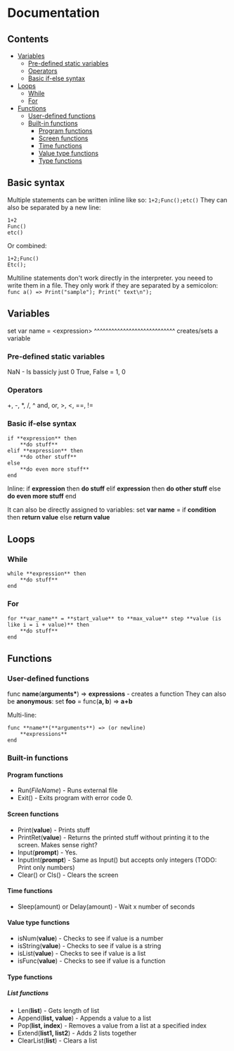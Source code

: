 # Documentation
## Contents
* [Variables](#Variables)
  * [Pre-defined static variables](#Pre\-defined-static-variables)
  * [Operators](#Operators)
  * [Basic if-else syntax](#Basic-if\-else-syntax)
* [Loops](#Loops)
  * [While](#While)
  * [For](#For)
* [Functions](#Functions)
  * [User-defined functions](#User\-defined-functions)
  * [Built-in functions](#Built\-in-functions)
    * [Program functions](#Program-functions)
    * [Screen functions](#Screen-functions)
    * [Time functions](#Time-functions)
    * [Value type functions](#Value-type-functions)
    * [Type functions](#Type-functions)

## Basic syntax
Multiple statements can be written inline like so: `1+2;Func();etc()`
They can also be separated by a new line:
```
1+2
Func()
etc()
```
Or combined:
```
1+2;Func()
Etc();
```

Multiline statements don't work directly in the interpreter. you neeed to write them in a file. They only work if they are separated by a semicolon: `func a() => Print("sample"); Print(" text\n");`

## Variables
set var name = \<expression\>
^^^^^^^^^^^^^^^^^^^^^^^^^^^^
creates/sets a variable

### Pre-defined static variables
NaN - Is bassicly just 0
True, False = 1, 0

### Operators
+, -, *, /, ^
and, or, >, <, ==, !=

### Basic if-else syntax
```
if **expression** then
    **do stuff**
elif **expression** then 
    **do other stuff** 
else
    **do even more stuff**
end
```
Inline: if **expression** then **do stuff** elif **expression** then **do other stuff** else **do even more stuff** end

It can also be directly assigned to variables: set **var name** = if **condition** then **return value** else **return value**

## Loops
### While
```
while **expression** then
    **do stuff**
end
```
### For
```
for **var_name** = **start_value** to **max_value** step **value (is like i = i + value)** then 
    **do stuff**
end
```
## Functions
### User-defined functions
func **name**(**arguments\***) => **expressions**  - creates a function
They can also be **anonymous**:
set **foo** = func(**a, b**) => **a+b**

Multi-line:
```
func **name**(**arguments**) => (or newline)
    **expressions**
end
```

### Built-in functions
#### Program functions
* Run(*FileName*) - Runs external file
* Exit() - Exits program with error code 0.
#### Screen functions
* Print(**value**) - Prints stuff
* PrintRet(**value**) - Returns the printed stuff without printing it to the screen. Makes sense right?
* Input(**prompt**) - Yes.
* InputInt(**prompt**) - Same as Input() but accepts only integers (TODO: Print only numbers)
* Clear() or Cls() - Clears the screen

#### Time functions
* Sleep(amount) or Delay(amount) - Wait x number of seconds 

#### Value type functions
* isNum(**value**) - Checks to see if value is a number
* isString(**value**) - Checks to see if value is a string
* isList(**value**) - Checks to see if value is a list
* isFunc(**value**) - Checks to see if value is a function

#### Type functions
##### List functions
* Len(**list**) - Gets length of list
* Append(**list, value**) - Appends a value to a list
* Pop(**list, index**) - Removes a value from a list at a specified index
* Extend(**list1, list2**) - Adds 2 lists together
* ClearList(**list**) - Clears a list
